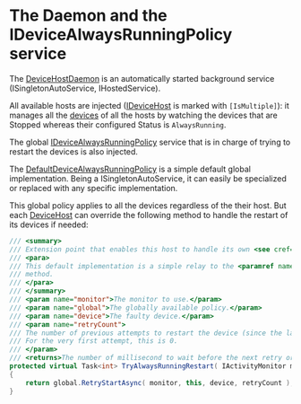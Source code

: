 # The Daemon and the IDeviceAlwaysRunningPolicy service

The [DeviceHostDaemon](DeviceHostDaemon.cs) is an automatically started background service (ISingletonAutoService, IHostedService).

All available hosts are injected ([IDeviceHost](../Host/IDeviceHost.cs) is marked with `[IsMultiple]`): it
manages all the [devices](../Device) of all the hosts by watching the devices that are Stopped whereas their configured Status
is `AlwaysRunning`.

The global [IDeviceAlwaysRunningPolicy](IDeviceAlwaysRunningPolicy.cs) service that is in charge of trying to restart the devices
is also injected.

The [DefaultDeviceAlwaysRunningPolicy](DefaultDeviceAlwaysRunningPolicy.cs) is a simple default global implementation. Being a ISingletonAutoService,
it can easily be specialized or replaced with any specific implementation.

This global policy applies to all the devices regardless of the their host. But each [DeviceHost](../Host/DeviceHost.TrackAlwaysRunning.cs)
can override the following method to handle the restart of its devices if needed:

```csharp
/// <summary>
/// Extension point that enables this host to handle its own <see cref="DeviceConfigurationStatus.AlwaysRunning"/> retry policy.
/// <para>
/// This default implementation is a simple relay to the <paramref name="global"/> <see cref="IDeviceAlwaysRunningPolicy.RetryStartAsync"/>
/// method.
/// </para>
/// </summary>
/// <param name="monitor">The monitor to use.</param>
/// <param name="global">The globally available policy.</param>
/// <param name="device">The faulty device.</param>
/// <param name="retryCount">
/// The number of previous attempts to restart the device (since the last time the device has stopped).
/// For the very first attempt, this is 0. 
/// </param>
/// <returns>The number of millisecond to wait before the next retry or 0 to stop retrying.</returns>
protected virtual Task<int> TryAlwaysRunningRestart( IActivityMonitor monitor, IDeviceAlwaysRunningPolicy global, IDevice device, int retryCount )
{
    return global.RetryStartAsync( monitor, this, device, retryCount );
}
```
